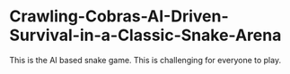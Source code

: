 # Crawling-Cobras-AI-Driven-Survival-in-a-Classic-Snake-Arena

This is the AI based snake game.
This is challenging for everyone to play.
